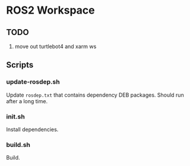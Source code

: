 # ROS2 Workspace

## TODO

1. move out turtlebot4 and xarm ws

## Scripts

### update-rosdep.sh

Update `rosdep.txt` that contains dependency DEB packages. Should run after a long time.

### init.sh

Install dependencies.

### build.sh

Build.
